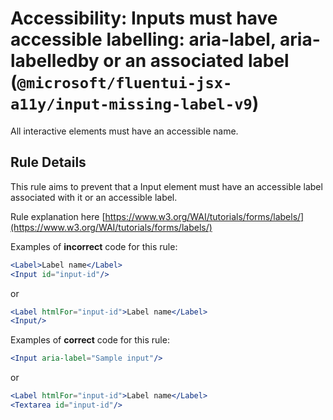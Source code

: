 # Accessibility: Inputs must have accessible labelling: aria-label, aria-labelledby or an associated label (`@microsoft/fluentui-jsx-a11y/input-missing-label-v9`)

<!-- end auto-generated rule header -->

<!-- end auto-generated rule header -->

All interactive elements must have an accessible name.

## Rule Details

This rule aims to prevent that a Input element must have an accessible label associated with it or an accessible label.

Rule explanation here [https://www.w3.org/WAI/tutorials/forms/labels/](https://www.w3.org/WAI/tutorials/forms/labels/)

Examples of **incorrect** code for this rule:

```jsx
<Label>Label name</Label>
<Input id="input-id"/>
```

or

```jsx
<Label htmlFor="input-id">Label name</Label>
<Input/>
```

Examples of **correct** code for this rule:

```jsx
<Input aria-label="Sample input"/>
```

or

```jsx
<Label htmlFor="input-id">Label name</Label>
<Textarea id="input-id"/>
```
